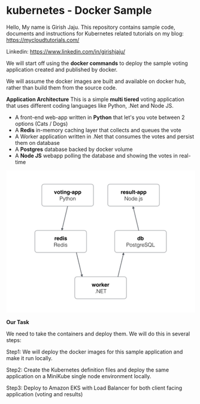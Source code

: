 # kubernetes - Docker Sample
Hello, My name is Girish Jaju. This repository contains sample code, documents and instructions for Kubernetes related tutorials on my blog:
https://mycloudtutorials.com/

Linkedin: https://www.linkedin.com/in/girishjaju/

We will start off using the **docker commands** to deploy the sample voting application created and published by docker.

We will assume the docker images are built and available on docker hub, rather than build them from the source code.

**Application Architecture**
This is a simple **multi tiered** voting application that uses different coding languages like Python, .Net and Node JS.


- A front-end web-app written in **Python** that let's you vote between 2 options (Cats / Dogs)
- A **Redis** in-memory caching layer that collects and queues the vote
- A Worker application written in .Net that consumes the votes and persist them on database
- A **Postgres** database backed by docker volume
- A **Node JS** webapp polling the database and showing the votes in real-time

![Architecture diagram](architecture.png)



**Our Task**

We need to take the containers and deploy them. We will do this in several steps:

Step1: We will deploy the docker images for this sample application and make it run locally.

Step2: Create the Kubernetes definition files and deploy the same application on a MiniKube single node environment locally.

Step3: Deploy to Amazon EKS with Load Balancer for both client facing application (voting and results)







